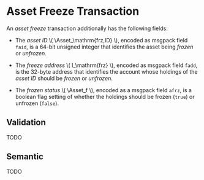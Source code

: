$$
\newcommand \Asset {\mathrm{Asa}}
$$

# Asset Freeze Transaction

An _asset freeze_ transaction additionally has the following fields:

- The _asset ID_ \\( \Asset_\mathrm{frz,ID} \\), encoded as msgpack field `faid`,
is a 64-bit unsigned integer that identifies the asset being _frozen_ or _unfrozen_.

- The _freeze address_ \\( I_\mathrm{frz} \\), encoded as msgpack field `fadd`, is
the 32-byte address that identifies the account whose holdings of the _asset ID_
should be _frozen_ or _unfrozen_.

- The _frozen status_ \\( \Asset_f \\), encoded as a msgpack field `afrz`, is a boolean
flag setting of whether the holdings should be frozen (`true`) or unfrozen (`false`).

## Validation

TODO

## Semantic

TODO